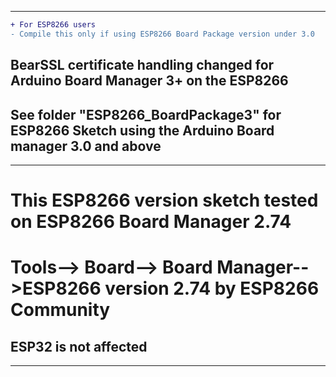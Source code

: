  ----------------------------
 ```diff
+ For ESP8266 users
- Compile this only if using ESP8266 Board Package version under 3.0 
```
  
 ## BearSSL certificate handling changed for Arduino Board Manager 3+ on the ESP8266
 ## See folder "ESP8266_BoardPackage3" for ESP8266 Sketch using the Arduino Board manager 3.0 and above
 ---
 # This ESP8266 version sketch tested on ESP8266 Board Manager 2.74
 # Tools--> Board--> Board Manager-->ESP8266 version 2.74 by ESP8266 Community

 ## ESP32 is not affected
 
 --------------------------------
